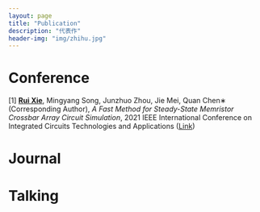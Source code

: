 ```yaml
---
layout: page
title: "Publication"
description: "代表作"
header-img: "img/zhihu.jpg"
---
```


# Conference

[1] **<u>Rui Xie</u>**, Mingyang Song, Junzhuo Zhou, Jie Mei, Quan Chen∗ (Corresponding Author), *A Fast Method for Steady-State Memristor Crossbar Array Circuit Simulation*, 2021 IEEE International Conference on Integrated Circuits Technologies and Applications ([Link]( https://arxiv.org/abs/2109.07929 ))

# Journal

# Talking

